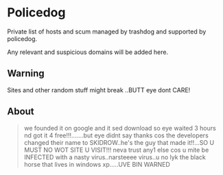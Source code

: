 # Policedog
Private list of hosts and scum managed by trashdog and supported by policedog.

Any relevant and suspicious domains will be added here.

## Warning
Sites and other random stuff might break ..BUTT eye dont CARE!
## About
> we founded it on google and it sed download so eye waited 3 hours nd got it 4 free!!!.......but eye didnt say thanks cos the developers changed their name to SKIDROW..he's the guy that made it!!...SO U MUST NO WOT SITE U VISIT!!! neva trust any1 else cos u mite be INFECTED with a nasty virus..narsteeee virus..u no lyk the black horse that lives in windows xp.....UVE BIN WARNED
